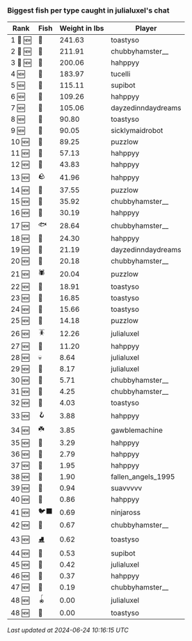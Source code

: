 ### Biggest fish per type caught in julialuxel's chat
| Rank | Fish | Weight in lbs | Player |
|------|--------|-----------|---------|
| 1 🥇 🆕 | 🦕 | 241.63 | toastyso |
| 2 🥈 🆕 | 🐉 | 211.91 | chubbyhamster__ |
| 3 🥉 🆕 | 🐳 | 200.06 | hahppyy |
| 4 🆕 | 🦈 | 183.97 | tucelli |
| 5 🆕 | 🐙 | 115.11 | supibot |
| 6 🆕 | 🦭 | 109.26 | hahppyy |
| 7 🆕 | 🐋 | 105.06 | dayzedinndaydreams |
| 8 🆕 | 🐊 | 90.80 | toastyso |
| 9 🆕 | 🐬 | 90.05 | sicklymaidrobot |
| 10 🆕 | 🦑 | 89.25 | puzzlow |
| 11 🆕 | 🦞 | 57.13 | hahppyy |
| 12 🆕 | 🐢 | 43.83 | hahppyy |
| 13 🆕 | 🪨 | 41.96 | hahppyy |
| 14 🆕 | 🦪 | 37.55 | puzzlow |
| 15 🆕 | 🐧 | 35.92 | chubbyhamster__ |
| 16 🆕 | 🦐 | 30.19 | hahppyy |
| 17 🆕 | 🐟 | 28.64 | chubbyhamster__ |
| 18 🆕 | 🐍 | 24.30 | hahppyy |
| 19 🆕 | 🐠 | 21.19 | dayzedinndaydreams |
| 20 🆕 | 🪸 | 20.18 | chubbyhamster__ |
| 21 🆕 | 🕷️ | 20.04 | puzzlow |
| 22 🆕 | 🐡 | 18.91 | toastyso |
| 23 🆕 | 🦠 | 16.85 | toastyso |
| 24 🆕 | 🦦 | 15.66 | toastyso |
| 25 🆕 | 🍄 | 14.18 | puzzlow |
| 26 🆕 | 🪳 | 12.26 | julialuxel |
| 27 🆕 | 🧸 | 11.20 | hahppyy |
| 28 🆕 | 💀 | 8.64 | julialuxel |
| 29 🆕 | 🧊 | 8.17 | julialuxel |
| 30 🆕 | 🦎 | 5.71 | chubbyhamster__ |
| 31 🆕 | 🐸 | 4.25 | chubbyhamster__ |
| 32 🆕 | 🎏 | 4.03 | toastyso |
| 33 🆕 | 🪝 | 3.88 | hahppyy |
| 34 🆕 | ☘️ | 3.85 | gawblemachine |
| 35 🆕 | 🐚 | 3.29 | hahppyy |
| 36 🆕 | 🦀 | 2.79 | hahppyy |
| 37 🆕 | 👢 | 1.95 | hahppyy |
| 38 🆕 | 🥫 | 1.90 | fallen_angels_1995 |
| 39 🆕 | 🌹 | 0.94 | suavvvvv |
| 40 🆕 | 🧤 | 0.86 | hahppyy |
| 41 🆕 | 🐦‍⬛ | 0.69 | ninjaross |
| 42 🆕 | 🐌 | 0.67 | chubbyhamster__ |
| 43 🆕 | ⛸️ | 0.62 | toastyso |
| 44 🆕 | 👟 | 0.53 | supibot |
| 45 🆕 | 🌿 | 0.42 | julialuxel |
| 46 🆕 | 🧣 | 0.37 | hahppyy |
| 47 🆕 | 🧦 | 0.19 | chubbyhamster__ |
| 48 🆕 | 🪀 | 0.00 | julialuxel |
| 48 🆕 | 🍬 | 0.00 | toastyso |

_Last updated at 2024-06-24 10:16:15 UTC_
